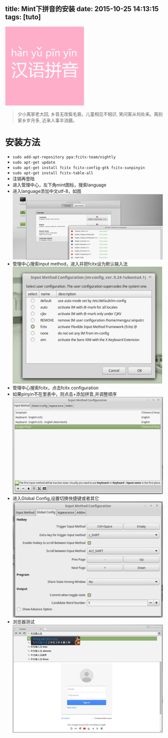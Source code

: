 title: Mint下拼音的安装
date: 2015-10-25 14:13:15
tags: [tuto]
---
![Scrum](/img/pinyin/pinyin.png)
>少小离家老大回, 乡音无改鬓毛衰。儿童相见不相识, 笑问客从何处来。离别家乡岁月多, 近来人事半消磨。

# 安装方法
- `sudo add-apt-repository ppa:fcitx-team/nightly`
- `sudo apt-get update`
- `sudo apt-get install fcitx fcitx-config-gtk fcitx-sunpinyin`
- `sudo apt-get install fcitx-table-all`
- 注销再登陆
- 进入管理中心，左下角mint图标，搜索language
- 进入language添加中文utf-8，如图
  ![添加中文](/img/pinyin/language.png)
- 管理中心搜索input method，进入并把fcitx设为默认输入法
  ![添加中文](/img/pinyin/input-method-conf.png)
- 管理中心搜索fcitx，点击fcitx configuration
- 如果pinyin不在里表中，则点击+添加拼音,并调整顺序
 ![添加中文](/img/pinyin/add-pinyin.png)
- 进入Global Config,设置切换快捷键或者其它
 ![添加中文](/img/pinyin/fcitx-conf.png)
- 浏览器测试
 ![添加中文](/img/pinyin/done.png)